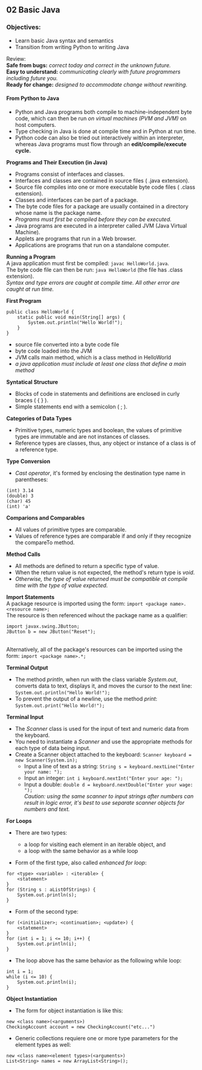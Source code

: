 ## 02 Basic Java 
### Objectives:
- Learn basic Java syntax and semantics 
- Transition from writing Python to writing Java 

Review: 
<br>**Safe from bugs:** *correct today and correct in the unknown future.*
<br>**Easy to understand:** *communicating clearly with future programmers including future you.*
<br>**Ready for change:** *designed to accommodate change without rewriting.*

#### **From Python to Java**

- Python and Java programs both compile to machine-independent byte code, which can then be run *on virtual machines (PVM and JVM)* on host computers. 
- Type checking in Java is done at compile time and in Python at run time. 
- Python code can also be tried out interactively within an interpreter, whereas Java programs must flow through an **edit/compile/execute cycle.**

**Programs and Their Execution (in Java)**
- Programs consist of interfaces and classes. 
- Interfaces and classes are contained in source files ( .java extension).
- Source file compiles into one or more executable byte code files ( .class extension).
- Classes and interfaces can be part of a package. 
- The byte code files for a package are usually contained in a directory whose name is the package name. 
- *Programs must first be compiled before they can be executed.*
- Java programs are executed in a interpreter called JVM (Java Virtual Machine).
- Applets are programs that run in a Web browser. 
- Applications are programs that run on a standalone computer.
  
**Running a Program**
<br>A java application must first be compiled: `javac HelloWorld.java`.
<br>The byte code file can then be run: `java HelloWorld` (the file has .class extension).
*<br>Syntax and type errors are caught at compile time. All other error are caught at run time.*

**First Program**
```
public class HelloWorld {
    static public void main(String[] args) {
        System.out.println("Hello World!");
    }
}
```
- source file converted into a byte code file
- byte code loaded into the JVM
- JVM calls main method, which is a class method in HelloWorld
- *a java application must include at least one class that define a main method*

**Syntatical Structure**
- Blocks of code in statements and definitions are enclosed in curly braces ( {  } ).
- Simple statements end with a semicolon ( ; ).

**Categories of Data Types**
- Primitive types, numeric types and boolean, the values of primitive types are immutable and are not instances of classes. 
- Reference types are classes, thus, any object or instance of a class is of a reference type.

**Type Conversion**
- *Cast operator*, it's formed by enclosing the destination type name in parentheses: 
```
(int) 3.14
(double) 3
(char) 45
(int) 'a'
```

**Comparions and Comparables**
- All values of primitive types are comparable.
- Values of reference types are comparable if and only if they recognize the compareTo method.

**Method Calls**
- All methods are defined to return a specific type of value. 
- When the return value is not expected, the method's return type is *void*.
- *Otherwise, the type of value returned must be compatible at compile time with the type of value expected.*

**Import Statements**
<br>A package resource is imported using the form: 
`import <package name>.<resource name>;`
<br>The resource is then referenced wihout the package name as a qualifier:
```
import javax.swing.JButton;
JButton b = new JButton("Reset");
```
<br>Alternatively, all of the package's resources can be imported using the form: 
`import <package name>.*;`

**Terminal Output**
- The method *println*, when run with the class variable *System.out*, converts data to text, displays it, and moves the cursor to the next line:
`System.out.println("Hello World!");`
- To prevent the output of a newline, use the method *print*:
`System.out.print("Hello World!");`

**Terminal Input**
- The *Scanner* class is used for the input of text and numeric data from the keyboard. 
- You need to instantiate a *Scanner* and use the appropriate methods for each type of data being input. 
- Create a Scanner object attached to the keyboard: 
`Scanner keyboard = new Scanner(System.in);`
  - Input a line of text as a string: 
`String s = keyboard.nextLine("Enter your name: ");`
  - Input an integer: 
`int i keyboard.nextInt("Enter your age: ");`
  - Input a double: 
`double d = keyboard.nextDouble("Enter your wage: ");` 
<br>*Caution: using the same scanner to input strings after numbers can result in logic error, it's best to use separate scanner objects for numbers and text.*

**For Loops**
- There are two types: 
  - a loop  for visiting each element in an iterable object, and 
  - a loop with the same behavior as a while loop
  
- Form of the first type, also called *enhanced for loop*:
```
for <type> <variable> : <iterable> {
    <statement>
}
for (String s : aListOfStrings) {
    System.out.println(s);
}
```
- Form of the second type: 
```
for (<initializer>; <continuation>; <update>) {
    <statement>
}
for (int i = 1; i <= 10; i++) {
    System.out.println(i);
}
```
- The loop above has the same behavior as the following while loop:
```
int i = 1;
while (i <= 10) {
    System.out.println(i);
}
```

**Object Instantiation**
- The form for object instantiation is like this: 
```
new <class name>(<arguments>)
CheckingAccount account = new CheckingAccount("etc...")
```
- Generic collections requiere one or more type parameters for the element types as well: 
```
new <class name><element types>(<arguments>)
List<String> names = new ArrayList<String>();
```
